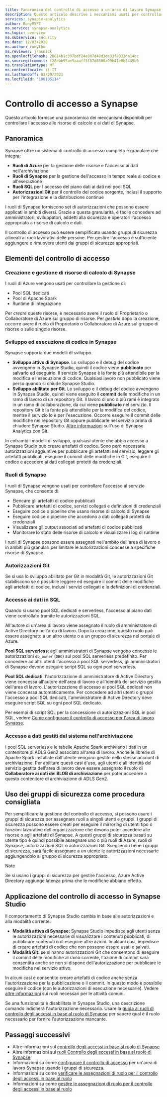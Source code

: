 ```yaml
---
title: Panoramica del controllo di accesso a un'area di lavoro Synapse
description: Questo articolo descrive i meccanismi usati per controllare l'accesso a un'area di lavoro Synapse e alle risorse e gli artefatti del codice che contiene.
services: synapse-analytics
author: RonyMSFT
ms.service: synapse-analytics
ms.topic: overview
ms.subservice: security
ms.date: 12/03/2020
ms.author: ronytho
ms.reviewer: jrasnick
ms.openlocfilehash: 20614b1c397bdf24e807d48d3de33f0033da14bc
ms.sourcegitcommit: f28ebb95ae9aaaff3f87d8388a09b41e0b3445b5
ms.translationtype: MT
ms.contentlocale: it-IT
ms.lasthandoff: 03/29/2021
ms.locfileid: "100105114"
---
```

# <a name="synapse-access-control"></a>Controllo di accesso a Synapse 

Questo articolo fornisce una panoramica dei meccanismi disponibili per controllare l'accesso alle risorse di calcolo e ai dati di Synapse.  

## <a name="overview"></a>Panoramica

Synapse offre un sistema di controllo di accesso completo e granulare che integra: 
- **Ruoli di Azure** per la gestione delle risorse e l'accesso ai dati nell'archiviazione 
- **Ruoli di Synapse** per la gestione dell'accesso in tempo reale al codice e all'esecuzione 
- **Ruoli SQL** per l'accesso del piano dati ai dati nei pool SQL 
- **Autorizzazioni Git** per il controllo del codice sorgente, inclusi il supporto per l'integrazione e la distribuzione continue  

I ruoli di Synapse forniscono set di autorizzazioni che possono essere applicati in ambiti diversi. Grazie a questa granularità, è facile concedere ad amministratori, sviluppatori, addetti alla sicurezza e operatori l'accesso appropriato a risorse di calcolo e dati.

Il controllo di accesso può essere semplificato usando gruppi di sicurezza allineati ai ruoli lavorativi delle persone. Per gestire l'accesso è sufficiente aggiungere e rimuovere utenti dai gruppi di sicurezza appropriati.

## <a name="access-control-elements"></a>Elementi del controllo di accesso

### <a name="creating-and-managing-synapse-compute-resources"></a>Creazione e gestione di risorse di calcolo di Synapse

I ruoli di Azure vengono usati per controllare la gestione di: 
- Pool SQL dedicati 
- Pool di Apache Spark 
- Runtime di integrazione 

Per *creare* queste risorse, è necessario avere il ruolo di Proprietario o Collaboratore di Azure sul gruppo di risorse. Per *gestirle* dopo la creazione, occorre avere il ruolo di Proprietario o Collaboratore di Azure sul gruppo di risorse o sulle singole risorse. 

### <a name="developing-and-executing-code-in-synapse"></a>Sviluppo ed esecuzione di codice in Synapse 

Synapse supporta due modelli di sviluppo.

- **Sviluppo attivo di Synapse**. Lo sviluppo e il debug del codice avvengono in Synapse Studio, quindi il codice viene **pubblicato** per salvarlo ed eseguirlo.  Il servizio Synapse è la fonte più attendibile per la modifica e l'esecuzione di codice.  Qualsiasi lavoro non pubblicato viene perso quando si chiude Synapse Studio.  
- **Sviluppo abilitato per Git**. Lo sviluppo e il debug del codice avvengono in Synapse Studio, quindi viene eseguito il **commit** delle modifiche in un ramo di lavoro di un repository Git. Il lavoro di uno o più rami è integrato in un ramo di collaborazione, da cui viene **pubblicato** nel servizio. Il repository Git è la fonte più attendibile per la modifica del codice, mentre il servizio lo è per l'esecuzione. Occorre eseguire il commit delle modifiche nel repository Git oppure pubblicarle nel servizio prima di chiudere Synapse Studio. [Altre informazioni](../cicd/continuous-integration-deployment.md) sull'uso di Synapse Analytics con Git.

In entrambi i modelli di sviluppo, qualsiasi utente che abbia accesso a Synapse Studio può creare artefatti di codice. Sono però necessarie autorizzazioni aggiuntive per pubblicare gli artefatti nel servizio, leggere gli artefatti pubblicati, eseguire il commit delle modifiche in Git, eseguire il codice e accedere ai dati collegati protetti da credenziali.

### <a name="synapse-roles"></a>Ruoli di Synapse

I ruoli di Synapse vengono usati per controllare l'accesso al servizio Synapse, che consente di: 
- Elencare gli artefatti di codice pubblicati 
- Pubblicare artefatti di codice, servizi collegati e definizioni di credenziali
- Eseguire codice o pipeline che usano risorse di calcolo di Synapse
- Eseguire codice o pipeline che accedono a dati collegati protetti da credenziali
- Visualizzare gli output associati ad artefatti di codice pubblicati
- Monitorare lo stato delle risorse di calcolo e visualizzare i log di runtime

I ruoli di Synapse possono essere assegnati nell'ambito dell'area di lavoro o in ambiti più granulari per limitare le autorizzazioni concesse a specifiche risorse di Synapse.

### <a name="git-permissions"></a>Autorizzazioni Git

Se si usa lo sviluppo abilitato per Git in modalità Git, le autorizzazioni Git stabiliscono se è possibile leggere ed eseguire il commit delle modifiche agli artefatti di codice, inclusi i servizi collegati e le definizioni di credenziali.   
   
### <a name="accessing-data-in-sql"></a>Accesso ai dati in SQL

Quando si usano pool SQL dedicati e serverless, l'accesso al piano dati viene controllato tramite le autorizzazioni SQL. 

All'autore di un'area di lavoro viene assegnato il ruolo di amministratore di Active Directory nell'area di lavoro. Dopo la creazione, questo ruolo può essere assegnato a un altro utente o a un gruppo di sicurezza nel portale di Azure.

**Pool SQL serverless**: agli amministratori di Synapse vengono concesse le autorizzazioni `db_owner` (`DBO`) sul pool SQL serverless predefinito. Per concedere ad altri utenti l'accesso a pool SQL serverless, gli amministratori di Synapse devono eseguire script SQL su ogni pool serverless.  

**Pool SQL dedicati**: l'autorizzazione di amministratore di Active Directory viene concessa all'autore dell'area di lavoro e all'identità del servizio gestita dell'area di lavoro.  L'autorizzazione di accesso ai pool SQL dedicati non viene concessa automaticamente. Per concedere ad altri utenti o gruppi l'accesso a pool SQL dedicati, l'amministratore di Active Directory deve eseguire script SQL su ogni pool SQL dedicato.

Per esempi di script SQL per la concessione di autorizzazioni SQL in pool SQL, vedere [Come configurare il controllo di accesso per l'area di lavoro Synapse](./how-to-set-up-access-control.md).  

 ### <a name="accessing-system-managed-data-in-storage"></a>Accesso a dati gestiti dal sistema nell'archiviazione

I pool SQL serverless e le tabelle Apache Spark archiviano i dati in un contenitore di ADLS Gen2 associato all'area di lavoro. Anche le librerie di Apache Spark installate dall'utente vengono gestite nello stesso account di archiviazione. Per abilitare questi casi d'uso, agli utenti e all'identità del servizio gestita dell'area di lavoro deve essere assegnato il ruolo di **Collaboratore ai dati dei BLOB di archiviazione** per poter accedere a questo contenitore di archiviazione di ADLS Gen2.  

## <a name="using-security-groups-as-a-best-practice"></a>Uso dei gruppi di sicurezza come procedura consigliata

Per semplificare la gestione del controllo di accesso, si possono usare i gruppi di sicurezza per assegnare ruoli a singoli utenti e gruppi. I gruppi di sicurezza possono essere creati per eseguire il mirroring di utenti tipo o funzioni lavorative dell'organizzazione che devono poter accedere alle risorse o agli artefatti di Synapse.  A questi gruppi di sicurezza basati su utente tipo è quindi possibile assegnare uno o più ruoli di Azure, ruoli di Synapse, autorizzazioni SQL o autorizzazioni Git. Scegliendo bene i gruppi di sicurezza, sarà facile assegnare a un utente le autorizzazioni necessarie aggiungendolo al gruppo di sicurezza appropriato. 

>[!Note]
>Se si usano i gruppi di sicurezza per gestire l'accesso, Azure Active Directory aggiunge latenza prima che le modifiche abbiano effetto. 

## <a name="access-control-enforcement-in-synapse-studio"></a>Applicazione del controllo di accesso in Synapse Studio

Il comportamento di Synapse Studio cambia in base alle autorizzazioni e alla modalità corrente:
- **Modalità attiva di Synapse:** Synapse Studio impedisce agli utenti senza le autorizzazioni necessarie di visualizzare i contenuti pubblicati, di pubblicare contenuti o di eseguire altre azioni.  In alcuni casi, impedisce di creare artefatti di codice che non possono essere usati o salvati. 
- **Modalità Git:** se si hanno autorizzazioni Git che consentono di eseguire il commit delle modifiche al ramo corrente, l'azione di commit sarà consentita anche se non si dispone dell'autorizzazione per pubblicare le modifiche nel servizio attivo.  

In alcuni casi è consentito creare artefatti di codice anche senza l'autorizzazione per la pubblicazione o il commit. In questo modo è possibile eseguire il codice (con le autorizzazioni di esecuzione necessarie). Vedere [altre informazioni](./synapse-workspace-understand-what-role-you-need.md) sui ruoli necessari per le attività comuni. 

Se una funzionalità è disabilitata in Synapse Studio, una descrizione comando indicherà l'autorizzazione necessaria. Usare la [guida ai ruoli di controllo degli accessi in base al ruolo di Synapse](./synapse-workspace-synapse-rbac-roles.md#synapse-rbac-actions-and-the-roles-that-permit-them) per sapere qual è il ruolo necessario per fornire l'autorizzazione mancante.


## <a name="next-steps"></a>Passaggi successivi

- Altre informazioni sul [controllo degli accessi in base al ruolo di Synapse](./synapse-workspace-synapse-rbac.md)
- Altre informazioni sui [ruoli Controllo degli accessi in base al ruolo di Synapse](./synapse-workspace-synapse-rbac-roles.md)
- Informazioni su come [configurare il controllo di accesso](./how-to-set-up-access-control.md) per un'area di lavoro Synapse usando i gruppi di sicurezza.
- Informazioni su come [verificare le assegnazioni di ruolo per il controllo degli accessi in base al ruolo](./how-to-review-synapse-rbac-role-assignments.md)
- Informazioni su come [gestire le assegnazioni di ruolo per il controllo degli accessi in base al ruolo](./how-to-manage-synapse-rbac-role-assignments.md)
